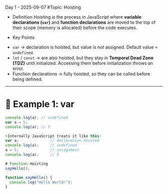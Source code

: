  Day 1 - 2025-09-07
#Topic: Hoisting

+ Definition
Hoisting is the process in JavaScript where **variable declarations (`var`)** and **function declarations** are moved to the top of their scope (memory is allocated) before the code executes.

+ Key Points
- `var` → declaration is hoisted, but value is not assigned. Default value = `undefined`.
- `let` / `const` → are also hoisted, but they stay in **Temporal Dead Zone (TDZ)** until initialized. Accessing them before initialization throws an error.
- Function declarations → fully hoisted, so they can be called before being defined.

---

# 🔹 Example 1: var
```js
console.log(a); // undefined
var a = 5;
console.log(a); // 5

+Internally JavaScript treats it like this:
var a;              // declaration hoisted
console.log(a);     // undefined
a = 5;              // assignment
console.log(a);     // 5

# Function Hoisting
sayHello(); 

function sayHello() {
  console.log("Hello World!");
}


